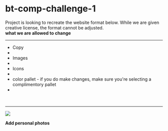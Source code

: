 # bt-comp-challenge-1
Project is looking to recreate the website format below. While we are given creative license, the format cannot be adjusted. 
<br>
<strong> what we are allowed to change </strong>
<br>
<hr>
<ul> 
  <li> Copy <li>
  <li> Images <li>
  <li> Icons <li>
  <li> color pallet - if you do make changes, make sure you're selecting a complimentory pallet <li> 
 </ul>
 <br>
 <hr>

<img src="http://frontend.turing.io/assets/images/static-comp-challenge-1.jpg"> 

<strong> Add personal photos </strong>
